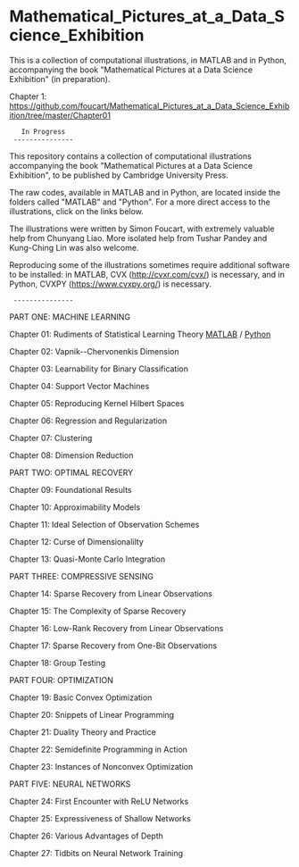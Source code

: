 # Mathematical_Pictures_at_a_Data_Science_Exhibition
This is a collection of computational illustrations, in MATLAB and in Python, accompanying the book "Mathematical Pictures at a Data Science Exhibition" (in preparation).

Chapter 1:
https://github.com/foucart/Mathematical_Pictures_at_a_Data_Science_Exhibition/tree/master/Chapter01

       In Progress
     ---------------  

This repository contains a collection of computational illustrations accompanying the book "Mathematical Pictures at a Data Science Exhibition", to be published by Cambridge University Press.

The raw codes, available in MATLAB and in Python, are located inside the folders called "MATLAB" and "Python". For a more direct access to the illustrations, click on the links below.

The illustrations were written by Simon Foucart, with extremely valuable help from Chunyang Liao. More isolated help from Tushar Pandey and Kung-Ching Lin was also welcome.

Reproducing some of the illustrations sometimes require additional software to be installed: in MATLAB, CVX (http://cvxr.com/cvx/) is necessary, and in Python, CVXPY (https://www.cvxpy.org/) is necessary.

     ---------------


PART ONE: MACHINE LEARNING

Chapter 01: Rudiments of Statistical Learning Theory
[MATLAB](https://htmlpreview.github.io/?https://github.com/foucart/Mathematical_Pictures_at_a_Data_Science_Exhibition/blob/master/MATLAB/Chapter01/html/Chapter01.html)
/ 
[Python](https://github.com/foucart/Mathematical_Pictures_at_a_Data_Science_Exhibition/blob/master/Python/Chapter01.ipynb)

Chapter 02: Vapnik--Chervonenkis Dimension

Chapter 03: Learnability for Binary Classification

Chapter 04: Support Vector Machines

Chapter 05: Reproducing Kernel Hilbert Spaces

Chapter 06: Regression and Regularization

Chapter 07: Clustering

Chapter 08: Dimension Reduction


PART TWO: OPTIMAL RECOVERY

Chapter 09: Foundational Results

Chapter 10: Approximability Models

Chapter 11: Ideal Selection of Observation Schemes

Chapter 12: Curse of Dimensionalilty

Chapter 13: Quasi-Monte Carlo Integration


PART THREE: COMPRESSIVE SENSING

Chapter 14: Sparse Recovery from Linear Observations

Chapter 15: The Complexity of Sparse Recovery

Chapter 16: Low-Rank Recovery from Linear Observations

Chapter 17: Sparse Recovery from One-Bit Observations

Chapter 18: Group Testing


PART FOUR: OPTIMIZATION

Chapter 19: Basic Convex Optimization

Chapter 20: Snippets of Linear Programming

Chapter 21: Duality Theory and Practice

Chapter 22: Semidefinite Programming in Action

Chapter 23: Instances of Nonconvex Optimization


PART FIVE: NEURAL NETWORKS

Chapter 24: First Encounter with ReLU Networks

Chapter 25: Expressiveness of Shallow Networks

Chapter 26: Various Advantages of Depth

Chapter 27: Tidbits on Neural Network Training
